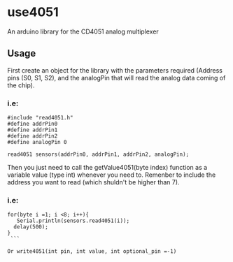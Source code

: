 # use4051
An arduino library for the CD4051 analog multiplexer
## Usage 
First create an object for the library with the parameters required (Address pins (S0, S1, S2), and the analogPin that will read the analog data coming of the chip).


### i.e:
  ```
  #include "read4051.h"
  #define addrPin0
  #define addrPin1
  #define addrPin2
  #define analogPin 0
  
  read4051 sensors(addrPin0, addrPin1, addrPin2, analogPin);
```

Then you just need to call the getValue4051(byte index) function as a variable value (type int) whenever you need to. Remenber to include the address you want to read (which shuldn't be higher than 7). 

### i.e:
  ```
  for(byte i =1; i <8; i++){
    Serial.println(sensors.read4051(i));
    delay(500);
  }
  ```
  
Or write4051(int pin, int value, int optional_pin =-1)

